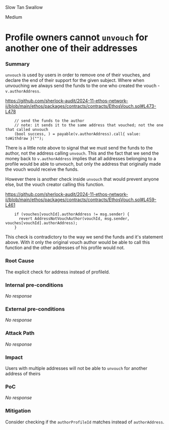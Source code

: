 Slow Tan Swallow

Medium

# Profile owners cannot `unvouch` for another one of their addresses

### Summary

`unvouch` is used by users in order to remove one of their vouches, and declare the end of their support for the given subject. Where when unvouching we always send the funds to the one who created the vouch - `v.authorAddress`.

https://github.com/sherlock-audit/2024-11-ethos-network-ii/blob/main/ethos/packages/contracts/contracts/EthosVouch.sol#L473-L478
```solidity
    // send the funds to the author
    // note: it sends it to the same address that vouched; not the one that called unvouch
    (bool success, ) = payable(v.authorAddress).call{ value: toWithdraw }("");
```

There is a little note above to signal that we must send the funds to the author, not the address calling `unvouch`. This and the fact that we send the money back to `v.authorAddress` implies that all addresses belonging to a profile would be able to unvouch, but only the address that originally made the vouch would receive the funds.

However there is another check inside `unvouch` that would prevent anyone else, but the vouch creator calling this function.

https://github.com/sherlock-audit/2024-11-ethos-network-ii/blob/main/ethos/packages/contracts/contracts/EthosVouch.sol#L459-L461
```solidity
    if (vouches[vouchId].authorAddress != msg.sender) {
      revert AddressNotVouchAuthor(vouchId, msg.sender, vouches[vouchId].authorAddress);
    }
```


This check is contradictory to the way we send the funds and it's statement above. With it only the original vouch author would be able to call this function and the other addresses of his profile would not.

### Root Cause

The explicit check for address instead of profileId.

### Internal pre-conditions

_No response_

### External pre-conditions

_No response_

### Attack Path

_No response_

### Impact

Users with multiple addresses will not be able to `unvouch` for another address of theirs

### PoC

_No response_

### Mitigation

Consider checking if the `authorProfileId` matches instead of `authorAddress`.